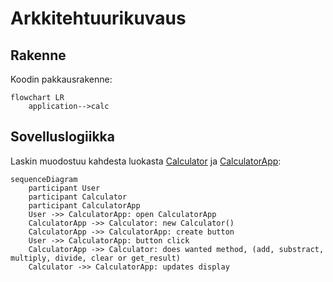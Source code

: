 # Arkkitehtuurikuvaus

## Rakenne

Koodin pakkausrakenne:

```mermaid
flowchart LR
    application-->calc

```



## Sovelluslogiikka

Laskin muodostuu kahdesta luokasta [Calculator](calculator/src/calc/calculator.py) ja [CalculatorApp](calculator/src/application/calculator_app.py):

```mermaid
sequenceDiagram
    participant User
    participant Calculator
    participant CalculatorApp
    User ->> CalculatorApp: open CalculatorApp
    CalculatorApp ->> Calculator: new Calculator()
    CalculatorApp ->> CalculatorApp: create button
    User ->> CalculatorApp: button click
    CalculatorApp ->> Calculator: does wanted method, (add, substract, multiply, divide, clear or get_result) 
    Calculator ->> CalculatorApp: updates display
  
```

